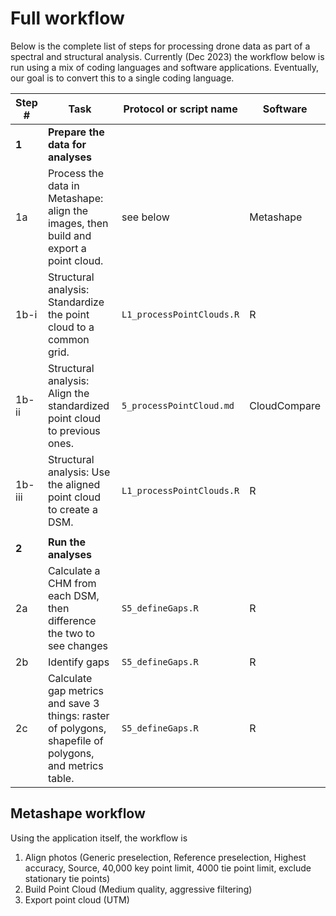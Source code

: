 # Full workflow
Below is the complete list of steps for processing drone data as part of a spectral and structural analysis. Currently (Dec 2023) the workflow below is run using a mix of coding languages and software applications. Eventually, our goal is to convert this to a single coding language.

|Step # | Task | Protocol or script name | Software 
|---|---|---|---|
**1** | **Prepare the data for analyses**
1a | Process the data in Metashape: align the images, then build and export a point cloud. | see below | Metashape
1b-i | Structural analysis: Standardize the point cloud to a common grid. | `L1_processPointClouds.R` | R
1b-ii | Structural analysis: Align the standardized point cloud to previous ones. | `5_processPointCloud.md` | CloudCompare 
1b-iii | Structural analysis: Use the aligned point cloud to create a DSM. | `L1_processPointClouds.R` | R
| | | | |
**2** | **Run the analyses**
2a | Calculate a CHM from each DSM, then difference the two to see changes | `S5_defineGaps.R` | R
2b | Identify gaps | `S5_defineGaps.R` | R
2c | Calculate gap metrics and save 3 things: raster of polygons, shapefile of polygons, and metrics table. | `S5_defineGaps.R` | R

## Metashape workflow
Using the application itself, the workflow is
1. Align photos (Generic preselection, Reference preselection, Highest accuracy, Source, 40,000 key point limit, 4000 tie point limit, exclude stationary tie points)
2. Build Point Cloud (Medium quality, aggressive filtering)
3. Export point cloud (UTM)
